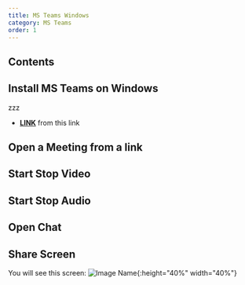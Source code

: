 ```yaml
---
title: MS Teams Windows
category: MS Teams 
order: 1
---
```


## Contents


## Install MS Teams on Windows
zzz
- **[LINK](https://URL)** from this link

## Open a Meeting from a link


## Start Stop Video

## Start Stop Audio

## Open Chat

## Share Screen
You will see this screen: 
![Image Name](https://URL){:height="40%" width="40%"}


